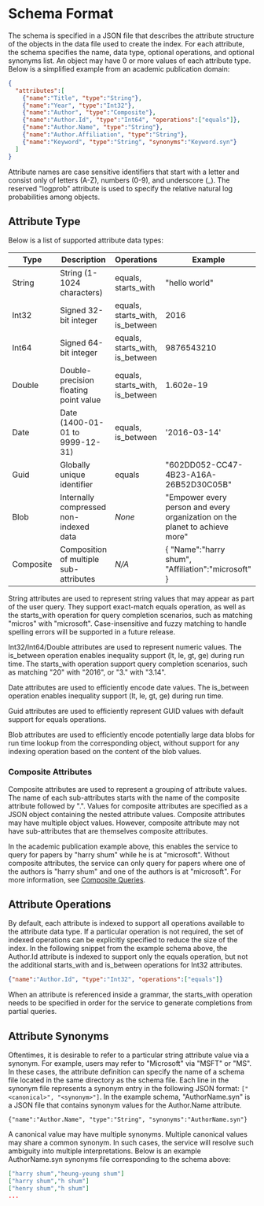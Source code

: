 <!--
NavPath: Knowledge Exploration Service
LinkLabel: Schema Format
Url: KES/documentation/SchemaFormat
Weight: 97
-->
# Schema Format
The schema is specified in a JSON file that describes the attribute structure of the objects in the data file used to create the index.  For each attribute, the schema specifies the name, data type, optional operations, and optional synonyms list.  An object may have 0 or more values of each attribute type.  Below is a simplified example from an academic publication domain:

``` json
{
  "attributes":[
    {"name":"Title", "type":"String"},
    {"name":"Year", "type":"Int32"},
    {"name":"Author", "type":"Composite"},
    {"name":"Author.Id", "type":"Int64", "operations":["equals"]},
    {"name":"Author.Name", "type":"String"},
    {"name":"Author.Affiliation", "type":"String"},
    {"name":"Keyword", "type":"String", "synonyms":"Keyword.syn"}
  ]
}
```

Attribute names are case sensitive identifiers that start with a letter and consist only of letters (A-Z), numbers (0-9), and underscore (\_).  The reserved "logprob" attribute is used to specify the relative natural log probabilities among objects.

## Attribute Type
Below is a list of supported attribute data types:

| Type | Description | Operations | Example |
|------|-------------|------------|---------|
| String | String (1-1024 characters) | equals, starts_with | "hello world" |
| Int32 | Signed 32-bit integer | equals, starts_with, is_between | 2016 |
| Int64 | Signed 64-bit integer | equals, starts_with, is_between | 9876543210 |
| Double | Double-precision floating point value | equals, starts_with, is_between | 1.602e-19 |
| Date | Date (1400-01-01 to 9999-12-31) | equals, is_between | '2016-03-14' |
| Guid | Globally unique identifier | equals | "602DD052-CC47-4B23-A16A-26B52D30C05B" |
| Blob | Internally compressed non-indexed data | *None* | "Empower every person and every organization on the planet to achieve more" |
| Composite | Composition of multiple sub-attributes| *N/A* | { "Name":"harry shum", "Affiliation":"microsoft" } |

String attributes are used to represent string values that may appear as part of the user query.  They support exact-match equals operation, as well as the starts_with operation for query completion scenarios, such as matching "micros" with "microsoft".  Case-insensitive and fuzzy matching to handle spelling errors will be supported in a future release.

Int32/Int64/Double attributes are used to represent numeric values.  The is_between operation enables inequality support (lt, le, gt, ge) during run time.  The starts_with operation support query completion scenarios, such as matching "20" with "2016", or "3." with "3.14".

Date attributes are used to efficiently encode date values.  The is_between operation enables inequality support (lt, le, gt, ge) during run time.
  
Guid attributes are used to efficiently represent GUID values with default support for equals operations.

Blob attributes are used to efficiently encode potentially large data blobs for run time lookup from the corresponding object, without support for any indexing operation based on the content of the blob values.

### Composite Attributes
Composite attributes are used to represent a grouping of attribute values.  The name of each sub-attributes starts with the name of the composite attribute followed by ".".  Values for composite attributes are specified as a JSON object containing the nested attribute values.  Composite attributes may have multiple object values.  However, composite attribute may not have sub-attributes that are themselves composite attributes.

In the academic publication example above, this enables the service to query for papers by "harry shum" while he is at "microsoft".  Without composite attributes, the service can only query for papers where one of the authors is "harry shum" and one of the authors is at "microsoft".  For more information, see [Composite Queries](SemanticInterpretation.md#Composite).

## Attribute Operations
By default, each attribute is indexed to support all operations available to the attribute data type.  If a particular operation is not required, the set of indexed operations can be explicitly specified to reduce the size of the index.  In the following snippet from the example schema above, the Author.Id attribute is indexed to support only the equals operation, but not the additional starts_with and is_between operations for Int32 attributes.
```json
{"name":"Author.Id", "type":"Int32", "operations":["equals"]}
```

When an attribute is referenced inside a grammar, the starts_with operation needs to be specified in order for the service to generate completions from partial queries.  

## Attribute Synonyms
Oftentimes, it is desirable to refer to a particular string attribute value via a synonym.  For example, users may refer to "Microsoft" via "MSFT" or "MS".  In these cases, the attribute definition can specify the name of a schema file located in the same directory as the schema file.  Each line in the synonym file represents a synonym entry in the following JSON format: `["<canonical>", "<synonym>"]`.  In the example schema, "AuthorName.syn" is a JSON file that contains synonym values for the Author.Name attribute.

`{"name":"Author.Name", "type":"String", "synonyms":"AuthorName.syn"}`


A canonical value may have multiple synonyms.  Multiple canonical values may share a common synonym.  In such cases, the service will resolve such ambiguity into multiple interpretations.  Below is an example AuthorName.syn synonyms file corresponding to the schema above:
```json
["harry shum","heung-yeung shum"]
["harry shum","h shum"]
["henry shum","h shum"]
...
```
